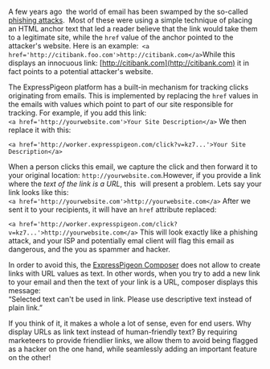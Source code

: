 
A few years ago  the world of email has been swamped by the so-called
[phishing attacks](http://en.wikipedia.org/wiki/Phishing#Link_manipulation).  Most of these were using a simple technique of
placing an HTML anchor text that led a reader believe that the link
would take them to a legitimate site, while the `href` value of the
anchor pointed to the attacker's website. Here is an
example:` <a href='http://citibank.foo.com'>http://citibank.com</a>`While this displays an innocuous link:
[http://citibank.com](http://citibank.com)
it in fact points to a potential attacker's website.

The ExpressPigeon platform has a built-in mechanism for tracking clicks
originating from emails. This is implemented by replacing the `href`
values in the emails with values which point to part of our site
responsible for tracking. For example, if you add this link:  
`<a href='http://yourwebsite.com'>Your Site Description</a>`
We then replace it with this:  

`<a href='http://worker.expresspigeon.com/click?v=kz7...'>Your Site Description</a>`

When a person clicks this email, we capture the click and then forward
it to your original location: `http://yourwebsite.com`.However, if you provide a link where the *text of the link is a URL*,
this  will present a problem. Lets say your link looks like this:  
`<a href='http://yourwebsite.com'>http://yourwebsite.com</a>`
After we sent it to your recipients, it will have an `href` attribute
replaced:  

`<a href='http://worker.expresspigeon.com/click?v=kz7...'>http://yourwebsite.com</a>`
This will look exactly like a phishing attack, and your ISP and
potentially emal client will flag this email as dangerous, and the you
as spammer and hacker.

In order to avoid this, the [ExpressPigeon Composer](https://expresspigeon.com/gallery) does not allow to
create links with URL values as text. In other words, when you try to
add a new link to your email and then the text of your link is a URL,
composer displays this message:  
“Selected text can't be used in link. Please use descriptive text
instead of plain link.”

If you think of it, it makes a whole a lot of sense, even for end users.
Why display URLs as link text instead of human-friendly text? By
requiring marketeers to provide friendlier links, we allow them to avoid
being flagged as a hacker on the one hand, while seamlessly adding an
important feature on the other!

